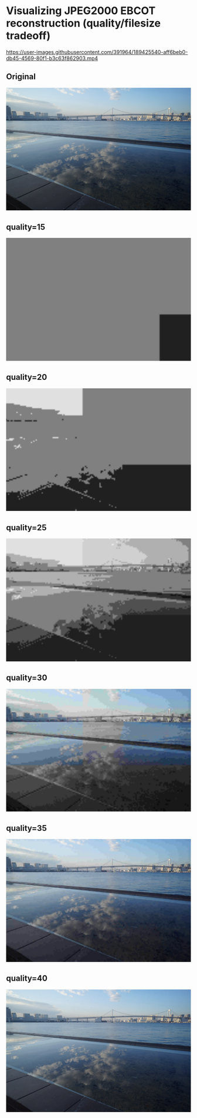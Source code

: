 # Visualizing JPEG2000 EBCOT reconstruction (quality/filesize tradeoff)

https://user-images.githubusercontent.com/391964/189425540-aff6beb0-db45-4569-80f1-b3c63f862903.mp4

## Original
![](original/DSC04751.JPG)

## quality=15
![](decoded/15.png)

## quality=20
![](decoded/20.png)

## quality=25
![](decoded/25.png)

## quality=30
![](decoded/30.png)

## quality=35
![](decoded/35.png)

## quality=40
![](decoded/40.png)
